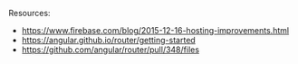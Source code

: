 Resources:

- https://www.firebase.com/blog/2015-12-16-hosting-improvements.html
- https://angular.github.io/router/getting-started
- https://github.com/angular/router/pull/348/files
